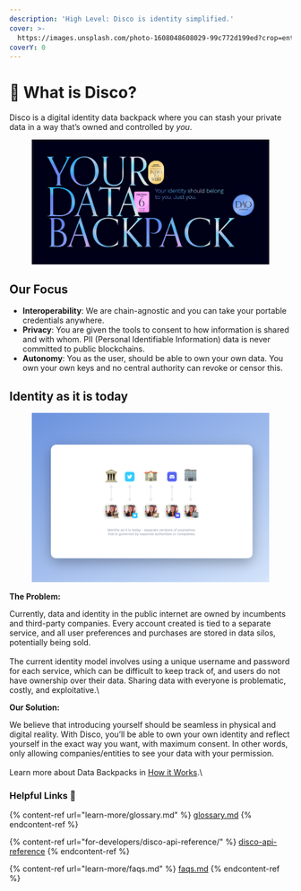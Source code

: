```yaml
---
description: 'High Level: Disco is identity simplified.'
cover: >-
  https://images.unsplash.com/photo-1608048608029-99c772d199ed?crop=entropy&cs=srgb&fm=jpg&ixid=MnwxOTcwMjR8MHwxfHNlYXJjaHwyfHxkaXNjb3xlbnwwfHx8fDE2ODI5NzM0MjA&ixlib=rb-4.0.3&q=85
coverY: 0
---
```


# 🔮 What is Disco?

Disco is a digital identity data backpack where you can stash your private data in a way that’s owned and controlled by _you_.&#x20;



<figure><img src=".gitbook/assets/image (14).png" alt=""><figcaption></figcaption></figure>

## Our Focus <a href="#disco-is-identity-simplified-we-are-focused-on" id="disco-is-identity-simplified-we-are-focused-on"></a>

* **Interoperability**: We are chain-agnostic and you can take your portable credentials anywhere.
* **Privacy**: You are given the tools to consent to how information is shared and with whom. PII (Personal Identifiable Information) data is never committed to public blockchains.
* **Autonomy**: You as the user, should be able to own your own data. You own your own keys and no central authority can revoke or censor this.

## Identity as it is today <a href="#identity-as-it-is-today" id="identity-as-it-is-today"></a>

<figure><img src=".gitbook/assets/image (17).png" alt=""><figcaption></figcaption></figure>

**The Problem:**&#x20;

Currently, data and identity in the public internet are owned by incumbents and third-party companies. Every account created is tied to a separate service, and all user preferences and purchases are stored in data silos, potentially being sold. \
\
The current identity model involves using a unique username and password for each service, which can be difficult to keep track of, and users do not have ownership over their data. Sharing data with everyone is problematic, costly, and exploitative.\


**Our Solution:**

We believe that introducing yourself should be seamless in physical and digital reality. With Disco, you’ll be able to own your own identity and reflect yourself in the exact way you want, with maximum consent. In other words, only allowing companies/entities to see your data with your permission. \
\
Learn more about Data Backpacks in [How it Works](broken-reference).\


### Helpful Links :link:

{% content-ref url="learn-more/glossary.md" %}
[glossary.md](learn-more/glossary.md)
{% endcontent-ref %}

{% content-ref url="for-developers/disco-api-reference/" %}
[disco-api-reference](for-developers/disco-api-reference/)
{% endcontent-ref %}

{% content-ref url="learn-more/faqs.md" %}
[faqs.md](learn-more/faqs.md)
{% endcontent-ref %}
